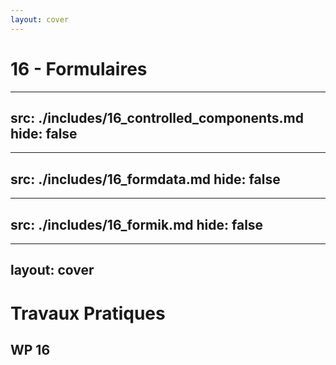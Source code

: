 ```yaml
---
layout: cover
---
```


# 16 - Formulaires

---
src: ./includes/16_controlled_components.md
hide: false
---

---
src: ./includes/16_formdata.md
hide: false
---

---
src: ./includes/16_formik.md
hide: false
---

---
layout: cover
---

# Travaux Pratiques

## WP 16

